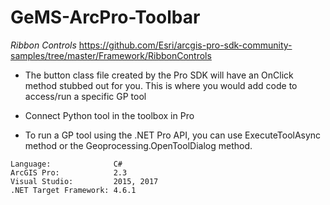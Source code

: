 # GeMS-ArcPro-Toolbar





*Ribbon Controls*
https://github.com/Esri/arcgis-pro-sdk-community-samples/tree/master/Framework/RibbonControls

  *  The button class file created by the Pro SDK will have an OnClick method stubbed out for you. This is where you would add code to access/run a specific GP tool 

  *  Connect Python tool in the toolbox in Pro

  *  To run a GP tool using the .NET Pro API, you can use ExecuteToolAsync method or the Geoprocessing.OpenToolDialog method. 

<!-- TODO: Fill this section below with metadata about this sample-->
```
Language:              C#
ArcGIS Pro:            2.3
Visual Studio:         2015, 2017
.NET Target Framework: 4.6.1
```
